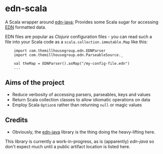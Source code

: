 edn-scala
=========

A Scala wrapper around [edn-java](https://github.com/bpsm/edn-java); Provides some Scala sugar for
accessing [EDN](https://github.com/edn-format/edn) formatted data.

EDN files are popular as _Clojure_ configuration files -
you can read such a file into your Scala code as a
```scala.collection.immutable.Map``` like this:

```
    import com.themillhousegroup.edn.EDNParser
    import com.themillhousegroup.edn.ParseableSource._

    val theMap = EDNParser().asMap("/my-config-file.edn")
    ...
```



## Aims of the project
  - Reduce verbosity of accessing parsers, parseables, keys and values
  - Return Scala collection classes to allow idiomatic operations on data
  - Employ Scala ```Option```s rather than returning ```null``` or magic values


## Credits
  - Obviously, the [edn-java](https://github.com/bpsm/edn-java) library is the thing doing the heavy-lifting here.

This library is currently a work-in-progress, as is (apparently) *edn-java* so don't expect much until a public artifact location is listed here.


